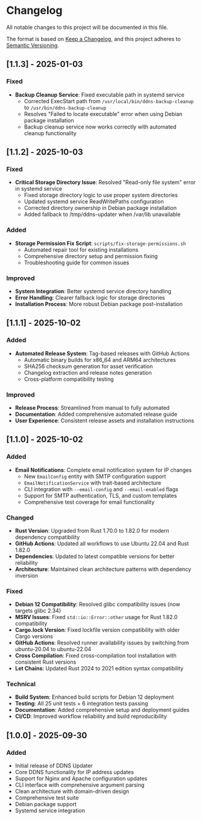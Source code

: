 # Changelog

All notable changes to this project will be documented in this file.

The format is based on [Keep a Changelog](https://keepachangelog.com/en/1.0.0/),
and this project adheres to [Semantic Versioning](https://semver.org/spec/v2.0.0.html).

## [1.1.3] - 2025-01-03

### Fixed
- **Backup Cleanup Service**: Fixed executable path in systemd service
  - Corrected ExecStart path from `/usr/local/bin/ddns-backup-cleanup` to `/usr/bin/ddns-backup-cleanup`
  - Resolves "Failed to locate executable" error when using Debian package installation
  - Backup cleanup service now works correctly with automated cleanup functionality

## [1.1.2] - 2025-10-03

### Fixed
- **Critical Storage Directory Issue**: Resolved "Read-only file system" error in systemd service
  - Fixed storage directory logic to use proper system directories
  - Updated systemd service ReadWritePaths configuration
  - Corrected directory ownership in Debian package installation
  - Added fallback to /tmp/ddns-updater when /var/lib unavailable

### Added
- **Storage Permission Fix Script**: `scripts/fix-storage-permissions.sh`
  - Automated repair tool for existing installations
  - Comprehensive directory setup and permission fixing
  - Troubleshooting guide for common issues

### Improved
- **System Integration**: Better systemd service directory handling
- **Error Handling**: Clearer fallback logic for storage directories
- **Installation Process**: More robust Debian package post-installation

## [1.1.1] - 2025-10-02

### Added
- **Automated Release System**: Tag-based releases with GitHub Actions
  - Automatic binary builds for x86_64 and ARM64 architectures
  - SHA256 checksum generation for asset verification
  - Changelog extraction and release notes generation
  - Cross-platform compatibility testing

### Improved
- **Release Process**: Streamlined from manual to fully automated
- **Documentation**: Added comprehensive automated release guide
- **User Experience**: Consistent release assets and installation instructions

## [1.1.0] - 2025-10-02

### Added
- **Email Notifications**: Complete email notification system for IP changes
  - New `EmailConfig` entity with SMTP configuration support
  - `EmailNotificationService` with trait-based architecture
  - CLI integration with `--email-config` and `--email-enabled` flags
  - Support for SMTP authentication, TLS, and custom templates
  - Comprehensive test coverage for email functionality

### Changed
- **Rust Version**: Upgraded from Rust 1.70.0 to 1.82.0 for modern dependency compatibility
- **GitHub Actions**: Updated all workflows to use Ubuntu 22.04 and Rust 1.82.0
- **Dependencies**: Updated to latest compatible versions for better reliability
- **Architecture**: Maintained clean architecture patterns with dependency inversion

### Fixed
- **Debian 12 Compatibility**: Resolved glibc compatibility issues (now targets glibc 2.34)
- **MSRV Issues**: Fixed `std::io::Error::other` usage for Rust 1.82.0 compatibility
- **Cargo.lock Version**: Fixed lockfile version compatibility with older Cargo versions
- **GitHub Actions**: Resolved runner availability issues by switching from ubuntu-20.04 to ubuntu-22.04
- **Cross Compilation**: Fixed cross-compilation tool installation with consistent Rust versions
- **Let Chains**: Updated Rust 2024 to 2021 edition syntax compatibility

### Technical
- **Build System**: Enhanced build scripts for Debian 12 deployment
- **Testing**: All 25 unit tests + 6 integration tests passing
- **Documentation**: Added comprehensive setup and deployment guides
- **CI/CD**: Improved workflow reliability and build reproducibility

## [1.0.0] - 2025-09-30

### Added
- Initial release of DDNS Updater
- Core DDNS functionality for IP address updates
- Support for Nginx and Apache configuration updates
- CLI interface with comprehensive argument parsing
- Clean architecture with domain-driven design
- Comprehensive test suite
- Debian package support
- Systemd service integration